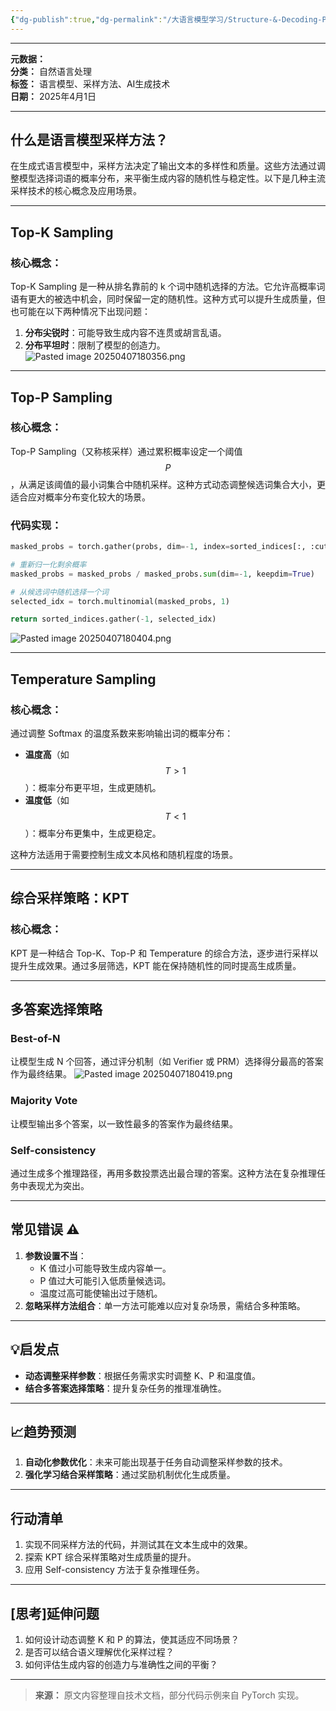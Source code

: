 ```yaml
---
{"dg-publish":true,"dg-permalink":"/大语言模型学习/Structure-&-Decoding-Policy-结构和解码策略/深度解析语言模型采样方法：Top-K、Top-P、Temperature及综合策略","dg-home":false,"dg-description":"在此输入笔记的描述","dg-hide":false,"dg-hide-title":false,"dg-show-backlinks":true,"dg-show-local-graph":true,"dg-show-inline-title":true,"dg-pinned":false,"dg-passphrase":"在此输入访问密码","dg-enable-mathjax":false,"dg-enable-mermaid":false,"dg-enable-uml":false,"dg-note-icon":0,"dg-enable-dataview":false,"tags":["NLP"],"permalink":"/大语言模型学习/Structure-&-Decoding-Policy-结构和解码策略/深度解析语言模型采样方法：Top-K、Top-P、Temperature及综合策略/","dgShowBacklinks":true,"dgShowLocalGraph":true,"dgShowInlineTitle":true,"dgPassFrontmatter":true,"noteIcon":0,"created":"2025-04-07T18:03:18.384+08:00","updated":"2025-04-12T12:52:38.297+08:00"}
---
```




---
**元数据：**  
**分类：** 自然语言处理  
**标签：** 语言模型、采样方法、AI生成技术  
**日期：** 2025年4月1日    

---



## 什么是语言模型采样方法？
在生成式语言模型中，采样方法决定了输出文本的多样性和质量。这些方法通过调整模型选择词语的概率分布，来平衡生成内容的随机性与稳定性。以下是几种主流采样技术的核心概念及应用场景。

---



## Top-K Sampling

### 核心概念：
Top-K Sampling 是一种从排名靠前的 k 个词中随机选择的方法。它允许高概率词语有更大的被选中机会，同时保留一定的随机性。这种方式可以提升生成质量，但也可能在以下两种情况下出现问题：
1. **分布尖锐时**：可能导致生成内容不连贯或胡言乱语。
2. **分布平坦时**：限制了模型的创造力。
![Pasted image 20250407180356.png](/img/user/%E9%99%84%E4%BB%B6/Pasted%20image%2020250407180356.png)
---



## Top-P Sampling

### 核心概念：
Top-P Sampling（又称核采样）通过累积概率设定一个阈值 $$P$$，从满足该阈值的最小词集合中随机采样。这种方式动态调整候选词集合大小，更适合应对概率分布变化较大的场景。


### 代码实现：
```python
masked_probs = torch.gather(probs, dim=-1, index=sorted_indices[:, :cutoff_idx + 1])

# 重新归一化剩余概率
masked_probs = masked_probs / masked_probs.sum(dim=-1, keepdim=True)

# 从候选词中随机选择一个词
selected_idx = torch.multinomial(masked_probs, 1)

return sorted_indices.gather(-1, selected_idx)
```

![Pasted image 20250407180404.png](/img/user/%E9%99%84%E4%BB%B6/Pasted%20image%2020250407180404.png)

---



## Temperature Sampling

### 核心概念：
通过调整 Softmax 的温度系数来影响输出词的概率分布：
- **温度高**（如 $$T > 1$$）：概率分布更平坦，生成更随机。
- **温度低**（如 $$T < 1$$）：概率分布更集中，生成更稳定。

这种方法适用于需要控制生成文本风格和随机程度的场景。

---



## 综合采样策略：KPT

### 核心概念：
KPT 是一种结合 Top-K、Top-P 和 Temperature 的综合方法，逐步进行采样以提升生成效果。通过多层筛选，KPT 能在保持随机性的同时提高生成质量。

---



## 多答案选择策略

### Best-of-N
让模型生成 N 个回答，通过评分机制（如 Verifier 或 PRM）选择得分最高的答案作为最终结果。
![Pasted image 20250407180419.png](/img/user/%E9%99%84%E4%BB%B6/Pasted%20image%2020250407180419.png)


### Majority Vote
让模型输出多个答案，以一致性最多的答案作为最终结果。


### Self-consistency
通过生成多个推理路径，再用多数投票选出最合理的答案。这种方法在复杂推理任务中表现尤为突出。

---



## 常见错误 ⚠️
1. **参数设置不当**：
   - K 值过小可能导致生成内容单一。
   - P 值过大可能引入低质量候选词。
   - 温度过高可能使输出过于随机。
2. **忽略采样方法组合**：单一方法可能难以应对复杂场景，需结合多种策略。

---



## 💡启发点
- **动态调整采样参数**：根据任务需求实时调整 K、P 和温度值。
- **结合多答案选择策略**：提升复杂任务的推理准确性。

---



## 📈趋势预测
1. **自动化参数优化**：未来可能出现基于任务自动调整采样参数的技术。
2. **强化学习结合采样策略**：通过奖励机制优化生成质量。

---



## 行动清单
1. 实现不同采样方法的代码，并测试其在文本生成中的效果。
2. 探索 KPT 综合采样策略对生成质量的提升。
3. 应用 Self-consistency 方法于复杂推理任务。

---



## [思考]延伸问题
1. 如何设计动态调整 K 和 P 的算法，使其适应不同场景？
2. 是否可以结合语义理解优化采样过程？
3. 如何评估生成内容的创造力与准确性之间的平衡？

---

> **来源：** 原文内容整理自技术文档，部分代码示例来自 PyTorch 实现。
